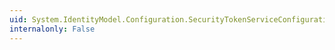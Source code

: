 ```yaml
---
uid: System.IdentityModel.Configuration.SecurityTokenServiceConfiguration.DefaultTokenLifetime
internalonly: False
---
```

